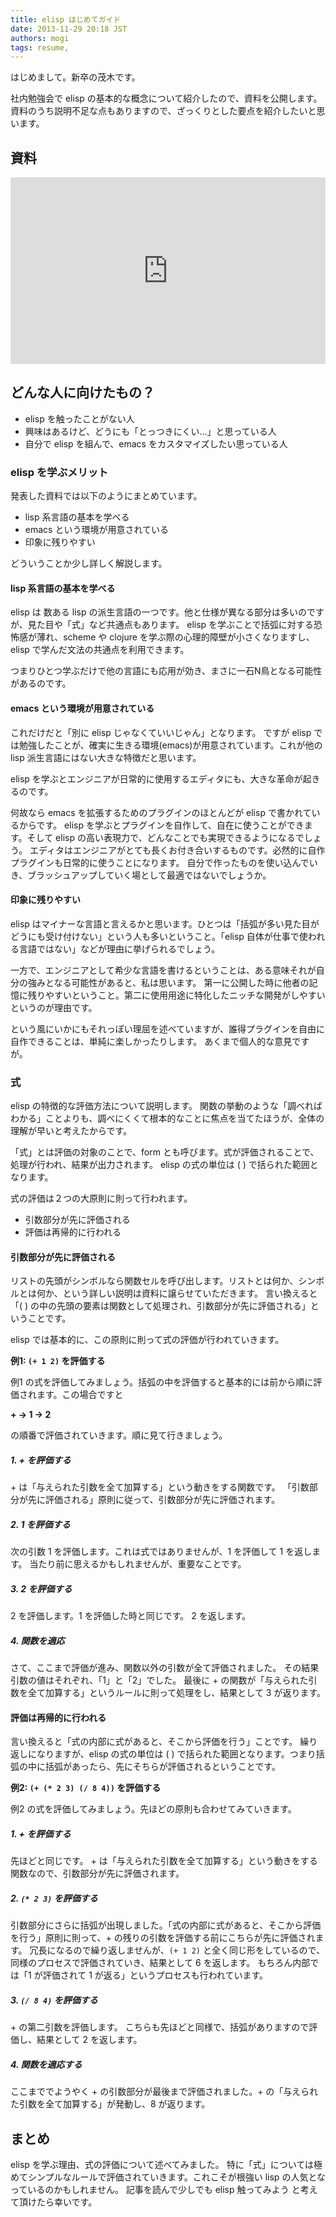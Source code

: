 ```yaml
---
title: elisp はじめてガイド
date: 2013-11-29 20:18 JST
authors: mogi
tags: resume, 
---
```

はじめまして。新卒の茂木です。

社内勉強会で elisp の基本的な概念について紹介したので、資料を公開します。
資料のうち説明不足な点もありますので、ざっくりとした要点を紹介したいと思います。

<!--more-->
<h2>資料</h2>
<iframe src="https://docs.google.com/presentation/d/1eIrO5ITgCWIx8YqVHxSTiVzcY5WQFwRD7I8uh-IvPBc/embed?start=false&loop=false&delayms=60000" frameborder="0" width="100%" height="299" allowfullscreen="true" mozallowfullscreen="true" webkitallowfullscreen="true" style="max-width:100%;"></iframe>

<h2>どんな人に向けたもの？</h2>
<ul>
	<li>elisp を触ったことがない人</li>
	<li>興味はあるけど、どうにも「とっつきにくい...」と思っている人</li>
	<li>自分で elisp を組んで、emacs をカスタマイズしたい思っている人</li>
</ul>
<h3>elisp を学ぶメリット</h3>
発表した資料では以下のようにまとめています。
<ul>
	<li>lisp 系言語の基本を学べる</li>
	<li>emacs という環境が用意されている</li>
	<li>印象に残りやすい</li>
</ul>
どういうことか少し詳しく解説します。
<h4>lisp 系言語の基本を学べる</h4>
elisp は 数ある lisp の派生言語の一つです。他と仕様が異なる部分は多いのですが、見た目や「式」など共通点もあります。
elisp を学ぶことで括弧に対する恐怖感が薄れ、scheme や clojure を学ぶ際の心理的障壁が小さくなりますし、elisp で学んだ文法の共通点を利用できます。

つまりひとつ学ぶだけで他の言語にも応用が効き、まさに一石N鳥となる可能性があるのです。
<h4>emacs という環境が用意されている</h4>
これだけだと「別に elisp じゃなくていいじゃん」となります。
ですが elisp では勉強したことが、確実に生きる環境(emacs)が用意されています。これが他の lisp 派生言語にはない大きな特徴だと思います。

elisp を学ぶとエンジニアが日常的に使用するエディタにも、大きな革命が起きるのです。

何故なら emacs を拡張するためのプラグインのほとんどが elisp で書かれているからです。
elisp を学ぶとプラグインを自作して、自在に使うことができます。そして elisp の高い表現力で、どんなことでも実現できるようになるでしょう。
エディタはエンジニアがとても長くお付き合いするものです。必然的に自作プラグインも日常的に使うことになります。
自分で作ったものを使い込んでいき、ブラッシュアップしていく場として最適ではないでしょうか。
<h4>印象に残りやすい</h4>
elisp はマイナーな言語と言えるかと思います。ひとつは「括弧が多い見た目がどうにも受け付けない」という人も多いということ。「elisp 自体が仕事で使われる言語ではない」などが理由に挙げられるでしょう。

一方で、エンジニアとして希少な言語を書けるということは、ある意味それが自分の強みとなる可能性があると、私は思います。
第一に公開した時に他者の記憶に残りやすいということ。第二に使用用途に特化したニッチな開発がしやすいというのが理由です。

という風にいかにもそれっぽい理屈を述べていますが、誰得プラグインを自由に自作できることは、単純に楽しかったりします。
あくまで個人的な意見ですが。
<h3>式</h3>
elisp の特徴的な評価方法について説明します。
関数の挙動のような「調べればわかる」ことよりも、調べにくくて根本的なことに焦点を当てたほうが、全体の理解が早いと考えたからです。

「式」とは評価の対象のことで、form とも呼びます。式が評価されることで、処理が行われ、結果が出力されます。
elisp の式の単位は ( ) で括られた範囲となります。

式の評価は２つの大原則に則って行われます。
<ul>
	<li>引数部分が先に評価される</li>
	<li>評価は再帰的に行われる</li>
</ul>
<h4>引数部分が先に評価される</h4>
リストの先頭がシンボルなら関数セルを呼び出します。リストとは何か、シンボルとは何か、という詳しい説明は資料に譲らせていただきます。
言い換えると「( ) の中の先頭の要素は関数として処理され、引数部分が先に評価される」ということです。

elisp では基本的に、この原則に則って式の評価が行われていきます。

<strong>例1: <code>(+ 1 2)</code> を評価する</strong>

例1 の式を評価してみましょう。括弧の中を評価すると基本的には前から順に評価されます。この場合ですと

<strong>+ → 1 → 2</strong>

の順番で評価されていきます。順に見て行きましょう。
<h5>1. + を評価する</h5>
+ は「与えられた引数を全て加算する」という動きをする関数です。
「引数部分が先に評価される」原則に従って、引数部分が先に評価されます。
<h5>2. 1 を評価する</h5>
次の引数 1 を評価します。これは式ではありませんが、1 を評価して 1 を返します。
当たり前に思えるかもしれませんが、重要なことです。
<h5>3. 2 を評価する</h5>
2 を評価します。1 を評価した時と同じです。
2 を返します。
<h5>4. 関数を適応</h5>
さて、ここまで評価が進み、関数以外の引数が全て評価されました。
その結果引数の値はそれぞれ、「1」と「2」でした。
最後に + の関数が「与えられた引数を全て加算する」というルールに則って処理をし、結果として 3 が返ります。
<h4>評価は再帰的に行われる</h4>
言い換えると「式の内部に式があると、そこから評価を行う」ことです。
繰り返しになりますが、elisp の式の単位は ( ) で括られた範囲となります。つまり括弧の中に括弧があったら、先にそちらが評価されるということです。

<strong>例2: <code>(+ (* 2 3) (/ 8 4))</code> を評価する</strong>

例2 の式を評価してみましょう。先ほどの原則も合わせてみていきます。
<h5>1. + を評価する</h5>
先ほどと同じです。
+ は「与えられた引数を全て加算する」という動きをする関数なので、引数部分が先に評価されます。
<h5>2. <code>(* 2 3)</code> を評価する</h5>
引数部分にさらに括弧が出現しました。「式の内部に式があると、そこから評価を行う」原則に則って、+ の残りの引数を評価する前にこちらが先に評価されます。
冗長になるので繰り返しませんが、<code>(+ 1 2)</code> と全く同じ形をしているので、同様のプロセスで評価されていき、結果として 6 を返します。
もちろん内部では「1 が評価されて 1 が返る」というプロセスも行われています。
<h5>3. <code>(/ 8 4)</code> を評価する</h5>
+ の第二引数を評価します。
こちらも先ほどと同様で、括弧がありますので評価し、結果として 2 を返します。
<h5>4. 関数を適応する</h5>
ここまででようやく + の引数部分が最後まで評価されました。+ の「与えられた引数を全て加算する」が発動し、8 が返ります。
<h2>まとめ</h2>
elisp を学ぶ理由、式の評価について述べてみました。
特に「式」については極めてシンプルなルールで評価されていきます。これこそが根強い lisp の人気となっているのかもしれません。
記事を読んで少しでも elisp 触ってみよう と考えて頂けたら幸いです。